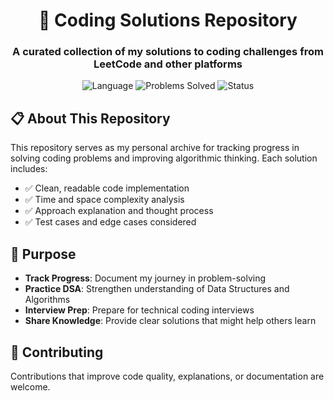 <h1 align="center">🚀 Coding Solutions Repository</h1>

<h3 align="center">A curated collection of my solutions to coding challenges from LeetCode and other platforms</h3>

<p align="center">
  <img src="https://img.shields.io/badge/Language-Python-blue" alt="Language">
  <img src="https://img.shields.io/badge/Problems-Solved%3A%207-orange" alt="Problems Solved">
  <img src="https://img.shields.io/badge/Status-Active-brightgreen" alt="Status">
</p>

## 📋 About This Repository

This repository serves as my personal archive for tracking progress in solving coding problems and improving algorithmic thinking. Each solution includes:

- ✅ Clean, readable code implementation
- ✅ Time and space complexity analysis
- ✅ Approach explanation and thought process
- ✅ Test cases and edge cases considered

## 🎯 Purpose

- **Track Progress**: Document my journey in problem-solving
- **Practice DSA**: Strengthen understanding of Data Structures and Algorithms
- **Interview Prep**: Prepare for technical coding interviews
- **Share Knowledge**: Provide clear solutions that might help others learn

## 🤝 Contributing

Contributions that improve code quality, explanations, or documentation are welcome.
